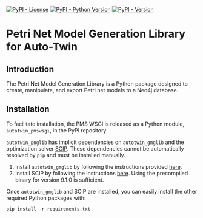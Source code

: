 [![PyPI - License](https://img.shields.io/pypi/l/autotwin_pnglib)](https://github.com/weicheng22/petri_net_model_gen/blob/master/LICENSE) [![PyPI - Python Version](https://img.shields.io/pypi/pyversions/autotwin_gmglib)](https://www.python.org/downloads/) [![PyPI - Version](https://img.shields.io/pypi/v/autotwin_pnglib)](https://pypi.org/project/autotwin_pnglib/)

# Petri Net Model Generation Library for Auto-Twin

## Introduction

The Petri Net Model Generation Library is a Python package designed to create, manipulate, and export Petri net models to a Neo4j database.

## Installation

To facilitate installation, the PMS WSGI is released as a Python module, `autotwin_pmswsgi`, in the PyPI repository.

`autotwin_pnglib` has implicit dependencies on `autotwin_gmglib` and the optimization solver [SCIP](https://scipopt.org/). These dependencies cannot be automatically resolved by `pip` and must be installed manually.

1. Install `autotwin_gmglib` by following the instructions provided [here](https://github.com/AutotwinEU/proc-mining-serv/blob/main/README.md).
2. Install SCIP by following the instructions [here](https://www.scipopt.org/doc/html/INSTALL.php). Using the precompiled binary for version 9.1.0 is sufficient.

Once `autotwin_gmglib` and SCIP are installed, you can easily install the other required Python packages with:

`pip install -r requirements.txt `

